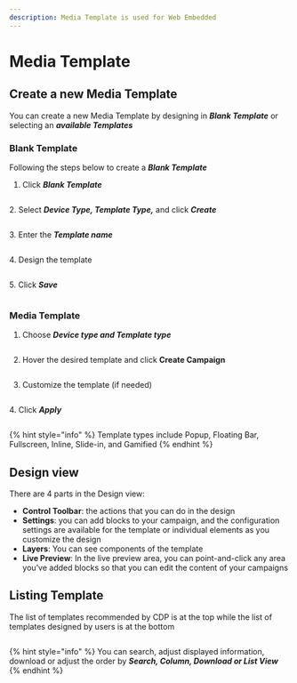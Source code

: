 ```yaml
---
description: Media Template is used for Web Embedded
---
```


# Media Template

## Create a new Media Template

You can create a new Media Template by designing in _**Blank Template**_ or selecting an _**available Templates**_

### Blank Template

Following the steps below to create a _**Blank Template**_

1. Click _**Blank Template**_

<figure><img src="https://lh7-rt.googleusercontent.com/docsz/AD_4nXdsZZ85S4k0LEqlToHuzjnujjdEpJkMx7J2th65ehghoF5XdNaioHDALznh0OZaeSQ5onok3QnZo8E79BBKxVPrTNfKKpXHBq2QTKdakb6Bj2hk74Vr5jXoU0U4uD5MAf2-9Mq30uhFMphMzcqhscdHlY2F?key=McWN_Lv9ZK-QuQzVrY3nVw" alt=""><figcaption></figcaption></figure>

2\. Select _**Device Type, Template Type,**_ and click _**Create**_

<figure><img src="https://lh7-rt.googleusercontent.com/docsz/AD_4nXfVzQ8xwstM7RaZe5NwMu27NCl_Dn2y-yO_WM9apz0p6-xNmJMJK54OggPFTYasMm9UopjWO3qbpyG6UGvmurg8rnFmHHjsQoGHb98ROuoErhLyspg682FFDYwUXEZVZqUcC0ZvvdBtxDqUeBPqwqwooIo?key=McWN_Lv9ZK-QuQzVrY3nVw" alt=""><figcaption></figcaption></figure>

3\. Enter the _**Template name**_

<figure><img src="https://lh7-rt.googleusercontent.com/docsz/AD_4nXd0A5i2YHbAapnXhXssLDv5pDaAdXUqsVO56b6uURI6ddu9Bl4pFWLOwtp3k7lrDJ5iMT4O0d66Q750ZEcRcCCMAzLiG7OXdpG5fTA3nLExG5dhYjTPp_nK-9Q3aNHCqgNwLGRDyAXW7MReQJTsmFnWjhJ5?key=McWN_Lv9ZK-QuQzVrY3nVw" alt=""><figcaption></figcaption></figure>

4\. Design the template

<figure><img src="https://lh7-rt.googleusercontent.com/docsz/AD_4nXdOOSup20ef6MbApcKXxbZMTsfveaqvJ9mrVvKOqYFHTLWzMGJKrGcPcW-4ZWAS8zA6Hqm9kYPjoqpML3XD8nmZXIwu5NYvrMHQIApLl-ItB6c8MeJAp_4x8t7D-oBmcSUhOnzx9fsltaAZOjtJtlEiSwZ4?key=McWN_Lv9ZK-QuQzVrY3nVw" alt=""><figcaption></figcaption></figure>

5\. Click _**Save**_

<figure><img src="https://lh7-rt.googleusercontent.com/docsz/AD_4nXeSgqqXYqKErQE8ea_cTJGwnWt5gnGkc2LJgJ2FcmOQwwjejrsVb_BBCsozFrXXA81jMEpUrIeR62heoHukBIg9arycA7jzFnh0AawHlbh9VOmYlHd8hFHWkLSK9FzwQTb09xd3pMkbp8jDNFepuYWtbhiE?key=McWN_Lv9ZK-QuQzVrY3nVw" alt=""><figcaption></figcaption></figure>

### Media Template

1. Choose _**Device type and Template type**_

<figure><img src="https://lh7-rt.googleusercontent.com/docsz/AD_4nXe8J7XOLbDoPiz-FrBDMjJcUZS_jNKazltUZlvOYdgHYixSHbCKSYFyZ7KZ5EsWbOwN726WcflWRpZUAUt5S0dCakL6WqQcg6kUDldSG68UTRkvKmSZXW0nMbLNpy-YVSwx6O3YCUEQALpuGXSM3fEwsBEA?key=McWN_Lv9ZK-QuQzVrY3nVw" alt=""><figcaption></figcaption></figure>

2.  Hover the desired template and click **Create Campaign**



    <figure><img src="https://lh7-rt.googleusercontent.com/docsz/AD_4nXcDp2Nf2Ka87-HsdfUQdlzmDgBfXli3eJIbTWdlkpRyQ7YTMX35yRr7ETPDAaY-vk9VDaHZwxJ0vrqJG5OLlkN98t-vvoTJXxHVRlGn0sHZDW4hnqcruc35PrZIOdouxt6XjhXVM_3Vp4-cyDc9lOl8FiGl?key=McWN_Lv9ZK-QuQzVrY3nVw" alt=""><figcaption></figcaption></figure>
3.  Customize the template (if needed)



    <figure><img src="https://lh7-rt.googleusercontent.com/docsz/AD_4nXdURZ4iiRVRtkhM1KiYDdYZKAp-9MXFvT8p-XL1xrpZ6429aYJDcWre7ol_-CS5Mfe181SVd4R26yaRIiXqks9P72-ftBfph0PgT1mJN2ifI1ucIy_tfk_RX6OXTLvzRtLCLUsvdHnYIqzAM5FvGLOZUHcD?key=McWN_Lv9ZK-QuQzVrY3nVw" alt=""><figcaption></figcaption></figure>

4\. Click _**Apply**_

<figure><img src="https://lh7-rt.googleusercontent.com/docsz/AD_4nXfj46MLHEo30Gus15RbFhL_d7kqaKh21HFLcOo3b57Vn7F-B3NcvjW26EYRONeaU5n9gcjph6V8MgMQoWYsbft9YpzlO6qxZZokgj_u0FZvTu09lwaiTd_xYctVo2w8l9-qPrl1szGbcSdVGt-m2GMsbTI?key=McWN_Lv9ZK-QuQzVrY3nVw" alt=""><figcaption></figcaption></figure>

{% hint style="info" %}
Template types include Popup, Floating Bar, Fullscreen, Inline, Slide-in, and Gamified
{% endhint %}

## Design view

There are 4 parts in the Design view:

* **Control Toolbar**: the actions that you can do in the design
* **Settings**: you can add blocks to your campaign, and the configuration settings are available for the template or individual elements as you customize the design
* **Layers**: You can see components of the template
* **Live Preview**: In the live preview area, you can point-and-click any area you’ve added blocks so that you can edit the content of your campaigns

## Listing Template

The list of templates recommended by CDP is at the top while the list of templates designed by users is at the bottom

<figure><img src="https://lh7-rt.googleusercontent.com/docsz/AD_4nXdJLaFOyspR-aceg0EKIkbX2ejaRhfyYE-mE3MFfuhm_JDxNGjcDjeYjsuY-EK7_BwRFL3NnbRGZI5BcP_aRwpvveUoFaOxUWFfWYc5lCmEVR_2zXlBqqgUuN2_QPsXrnOCdNtFolV9Ac7PxQYacqj-I2G1?key=McWN_Lv9ZK-QuQzVrY3nVw" alt=""><figcaption></figcaption></figure>

{% hint style="info" %}
You can search, adjust displayed information, download or adjust the order by _**Search, Column, Download or List View**_
{% endhint %}
